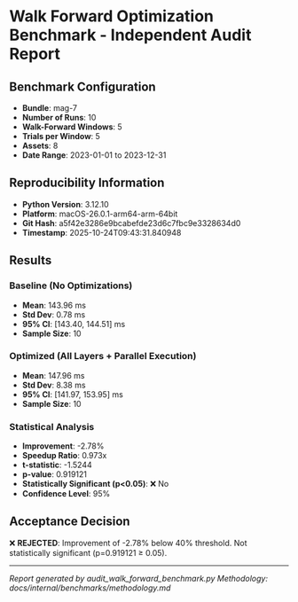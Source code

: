 # Walk Forward Optimization Benchmark - Independent Audit Report

## Benchmark Configuration

- **Bundle**: mag-7
- **Number of Runs**: 10
- **Walk-Forward Windows**: 5
- **Trials per Window**: 5
- **Assets**: 8
- **Date Range**: 2023-01-01 to 2023-12-31

## Reproducibility Information

- **Python Version**: 3.12.10
- **Platform**: macOS-26.0.1-arm64-arm-64bit
- **Git Hash**: a5f42e3286e9bcabefde23d6c7fbc9e3328634d0
- **Timestamp**: 2025-10-24T09:43:31.840948

## Results

### Baseline (No Optimizations)

- **Mean**: 143.96 ms
- **Std Dev**: 0.78 ms
- **95% CI**: [143.40, 144.51] ms
- **Sample Size**: 10

### Optimized (All Layers + Parallel Execution)

- **Mean**: 147.96 ms
- **Std Dev**: 8.38 ms
- **95% CI**: [141.97, 153.95] ms
- **Sample Size**: 10

### Statistical Analysis

- **Improvement**: -2.78%
- **Speedup Ratio**: 0.973x
- **t-statistic**: -1.5244
- **p-value**: 0.919121
- **Statistically Significant (p<0.05)**: ❌ No
- **Confidence Level**: 95%

## Acceptance Decision

❌ **REJECTED**: Improvement of -2.78% below 40% threshold. Not statistically significant (p=0.919121 ≥ 0.05).

---

*Report generated by audit_walk_forward_benchmark.py*
*Methodology: docs/internal/benchmarks/methodology.md*
